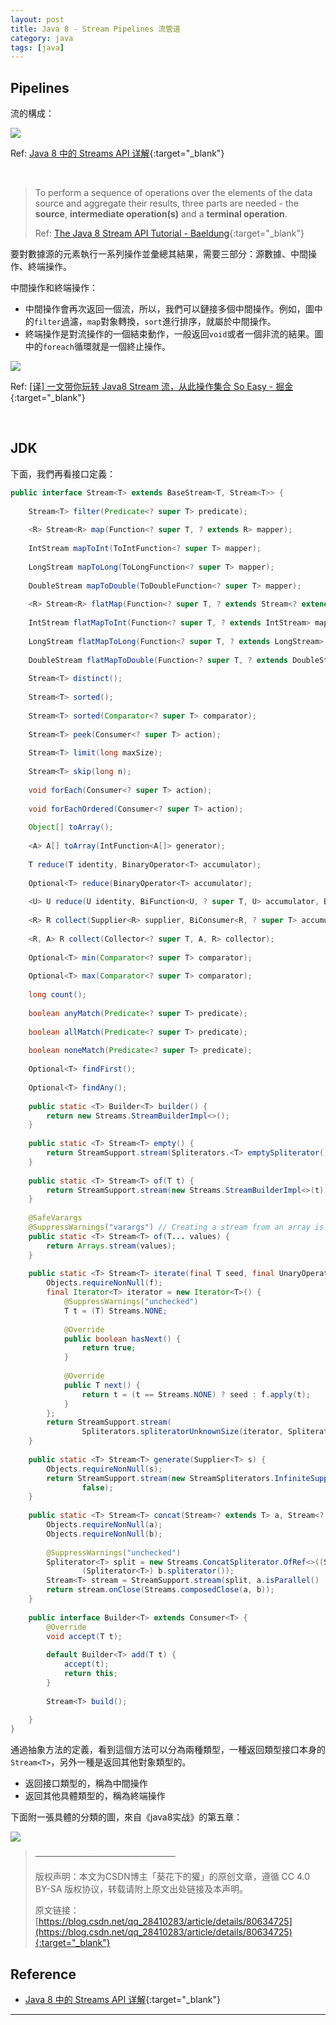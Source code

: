 ```yaml
---
layout: post
title: Java 8 - Stream Pipelines 流管道
category: java
tags: [java]
---
```


## Pipelines

流的構成：

![](http://www.hauchenglee.com/assets/images/java/java8-stream--pipeline-ibm.png)

Ref: [Java 8 中的 Streams API 详解](https://www.ibm.com/developerworks/cn/java/j-lo-java8streamapi/index.html){:target="_blank"}

<br>

> To perform a sequence of operations over the elements of the data source and aggregate 
> their results, three parts are needed - the **source**, **intermediate operation(s)** and a **terminal operation**.
>
> Ref: [The Java 8 Stream API Tutorial - Baeldung](https://www.baeldung.com/java-8-streams){:target="_blank"}

要對數據源的元素執行一系列操作並彙總其結果，需要三部分：源數據、中間操作、終端操作。

中間操作和終端操作：
- 中間操作會再次返回一個流，所以，我們可以鏈接多個中間操作。例如，圖中的`filter`過濾，`map`對象轉換，`sort`進行排序，就屬於中間操作。
- 終端操作是對流操作的一個結束動作，一般返回`void`或者一個非流的結果。圖中的`foreach`循環就是一個終止操作。

![](http://www.hauchenglee.com/assets/images/java/java8-stream-pipelines-desc.png)

Ref: [[译] 一文带你玩转 Java8 Stream 流，从此操作集合 So Easy - 掘金](https://juejin.im/post/5cc124a95188252d891d00f2){:target="_blank"}

<br>

## JDK

下面，我們再看接口定義：

```java
public interface Stream<T> extends BaseStream<T, Stream<T>> {
 
	Stream<T> filter(Predicate<? super T> predicate);
 
	<R> Stream<R> map(Function<? super T, ? extends R> mapper);
 
	IntStream mapToInt(ToIntFunction<? super T> mapper);
 
	LongStream mapToLong(ToLongFunction<? super T> mapper);
 
	DoubleStream mapToDouble(ToDoubleFunction<? super T> mapper);
 
	<R> Stream<R> flatMap(Function<? super T, ? extends Stream<? extends R>> mapper);
 
	IntStream flatMapToInt(Function<? super T, ? extends IntStream> mapper);
 
	LongStream flatMapToLong(Function<? super T, ? extends LongStream> mapper);
 
	DoubleStream flatMapToDouble(Function<? super T, ? extends DoubleStream> mapper);
 
	Stream<T> distinct();
 
	Stream<T> sorted();
 
	Stream<T> sorted(Comparator<? super T> comparator);
 
	Stream<T> peek(Consumer<? super T> action);
 
	Stream<T> limit(long maxSize);
 
	Stream<T> skip(long n);
 
	void forEach(Consumer<? super T> action);
 
	void forEachOrdered(Consumer<? super T> action);
 
	Object[] toArray();
 
	<A> A[] toArray(IntFunction<A[]> generator);
 
	T reduce(T identity, BinaryOperator<T> accumulator);
 
	Optional<T> reduce(BinaryOperator<T> accumulator);
 
	<U> U reduce(U identity, BiFunction<U, ? super T, U> accumulator, BinaryOperator<U> combiner);
 
	<R> R collect(Supplier<R> supplier, BiConsumer<R, ? super T> accumulator, BiConsumer<R, R> combiner);
 
	<R, A> R collect(Collector<? super T, A, R> collector);
 
	Optional<T> min(Comparator<? super T> comparator);
 
	Optional<T> max(Comparator<? super T> comparator);
 
	long count();
 
	boolean anyMatch(Predicate<? super T> predicate);
 
	boolean allMatch(Predicate<? super T> predicate);
 
	boolean noneMatch(Predicate<? super T> predicate);
 
	Optional<T> findFirst();
 
	Optional<T> findAny();
 
	public static <T> Builder<T> builder() {
		return new Streams.StreamBuilderImpl<>();
	}
 
	public static <T> Stream<T> empty() {
		return StreamSupport.stream(Spliterators.<T> emptySpliterator(), false);
	}
 
	public static <T> Stream<T> of(T t) {
		return StreamSupport.stream(new Streams.StreamBuilderImpl<>(t), false);
	}
 
	@SafeVarargs
	@SuppressWarnings("varargs") // Creating a stream from an array is safe
	public static <T> Stream<T> of(T... values) {
		return Arrays.stream(values);
	}
 
	public static <T> Stream<T> iterate(final T seed, final UnaryOperator<T> f) {
		Objects.requireNonNull(f);
		final Iterator<T> iterator = new Iterator<T>() {
			@SuppressWarnings("unchecked")
			T t = (T) Streams.NONE;
 
			@Override
			public boolean hasNext() {
				return true;
			}
 
			@Override
			public T next() {
				return t = (t == Streams.NONE) ? seed : f.apply(t);
			}
		};
		return StreamSupport.stream(
				Spliterators.spliteratorUnknownSize(iterator, Spliterator.ORDERED | Spliterator.IMMUTABLE), false);
	}
 
	public static <T> Stream<T> generate(Supplier<T> s) {
		Objects.requireNonNull(s);
		return StreamSupport.stream(new StreamSpliterators.InfiniteSupplyingSpliterator.OfRef<>(Long.MAX_VALUE, s),
				false);
	}
 
	public static <T> Stream<T> concat(Stream<? extends T> a, Stream<? extends T> b) {
		Objects.requireNonNull(a);
		Objects.requireNonNull(b);
 
		@SuppressWarnings("unchecked")
		Spliterator<T> split = new Streams.ConcatSpliterator.OfRef<>((Spliterator<T>) a.spliterator(),
				(Spliterator<T>) b.spliterator());
		Stream<T> stream = StreamSupport.stream(split, a.isParallel() || b.isParallel());
		return stream.onClose(Streams.composedClose(a, b));
	}
 
	public interface Builder<T> extends Consumer<T> {
		@Override
		void accept(T t);
 
		default Builder<T> add(T t) {
			accept(t);
			return this;
		}
 
		Stream<T> build();
 
	}
}
```

通過抽象方法的定義，看到這個方法可以分為兩種類型，一種返回類型接口本身的`Stream<T>`，另外一種是返回其他對象類型的。
- 返回接口類型的，稱為中間操作
- 返回其他具體類型的，稱為終端操作

下面附一張具體的分類的圖，來自《java8实战》的第五章：

![](http://www.hauchenglee.com/assets/images/java/java8-stream-pipelines-interface-table.png)

> ————————————————
>
> 版权声明：本文为CSDN博主「葵花下的獾」的原创文章，遵循 CC 4.0 BY-SA 版权协议，转载请附上原文出处链接及本声明。
>
> 原文链接：[https://blog.csdn.net/qq_28410283/article/details/80634725](https://blog.csdn.net/qq_28410283/article/details/80634725){:target="_blank"}

## Reference

- [Java 8 中的 Streams API 详解](https://www.ibm.com/developerworks/cn/java/j-lo-java8streamapi/index.html){:target="_blank"}

---